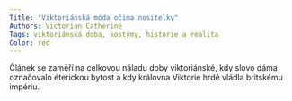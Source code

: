 ```yaml
---
Title: "Viktoriánská móda očima nositelky"
Authors: Victorian Catherine
Tags: viktoriánská doba, kostýmy, historie a realita
Color: red
---
```

Článek se zaměří na celkovou náladu doby
viktoriánské, kdy slovo dáma označovalo
éterickou bytost a kdy královna Viktorie
hrdě vládla britskému impériu.
